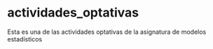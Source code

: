 # actividades_optativas
Esta es una de las actividades optativas de la asignatura de modelos estadísticos
